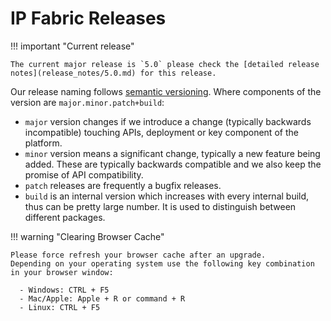 # IP Fabric Releases

!!! important "Current release"

    The current major release is `5.0` please check the [detailed release
    notes](release_notes/5.0.md) for this release.

Our release naming follows [semantic versioning](https://semver.org/). Where
components of the version are `major.minor.patch+build`:

- `major` version changes if we introduce a change (typically backwards
  incompatible) touching APIs, deployment or key component of the platform.
- `minor` version means a significant change, typically a new feature being
  added. These are typically backwards compatible and we also keep the promise
  of API compatibility.
- `patch` releases are frequently a bugfix releases.
- `build` is an internal version which increases with every internal build,
  thus can be pretty large number. It is used to distinguish between different
  packages.

!!! warning "Clearing Browser Cache"

    Please force refresh your browser cache after an upgrade.
    Depending on your operating system use the following key combination in your browser window:

      - Windows: CTRL + F5
      - Mac/Apple: Apple + R or command + R
      - Linux: CTRL + F5

